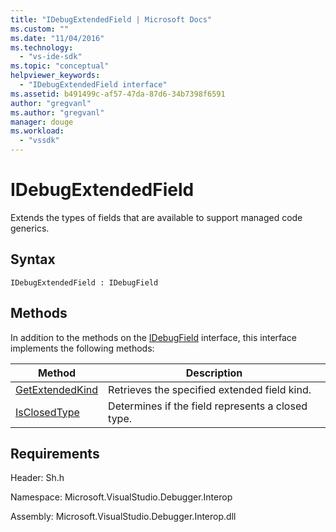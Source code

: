 ```yaml
---
title: "IDebugExtendedField | Microsoft Docs"
ms.custom: ""
ms.date: "11/04/2016"
ms.technology: 
  - "vs-ide-sdk"
ms.topic: "conceptual"
helpviewer_keywords: 
  - "IDebugExtendedField interface"
ms.assetid: b491499c-af57-47da-87d6-34b7398f6591
author: "gregvanl"
ms.author: "gregvanl"
manager: douge
ms.workload: 
  - "vssdk"
---
```

# IDebugExtendedField
Extends the types of fields that are available to support managed code generics.  
  
## Syntax  
  
```  
IDebugExtendedField : IDebugField  
```  
  
## Methods  
 In addition to the methods on the [IDebugField](../../../extensibility/debugger/reference/idebugfield.md) interface, this interface implements the following methods:  
  
|Method|Description|  
|------------|-----------------|  
|[GetExtendedKind](../../../extensibility/debugger/reference/idebugextendedfield-getextendedkind.md)|Retrieves the specified extended field kind.|  
|[IsClosedType](../../../extensibility/debugger/reference/idebugextendedfield-isclosedtype.md)|Determines if the field represents a closed type.|  
  
## Requirements  
 Header: Sh.h  
  
 Namespace: Microsoft.VisualStudio.Debugger.Interop  
  
 Assembly: Microsoft.VisualStudio.Debugger.Interop.dll
